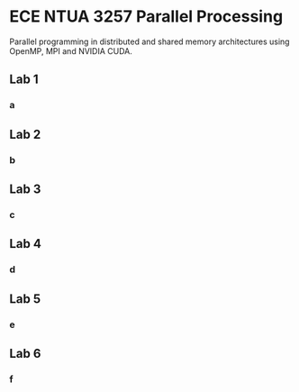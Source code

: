 # ECE NTUA 3257 Parallel Processing
Parallel programming in distributed and shared memory architectures using OpenMP, MPI and NVIDIA CUDA.

## Lab 1
### a

## Lab 2
### b

## Lab 3
### c

## Lab 4
### d

## Lab 5
### e

## Lab 6
### f
